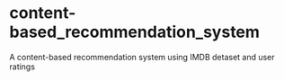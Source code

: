 # content-based_recommendation_system
A content-based recommendation system using IMDB detaset and user ratings
